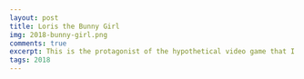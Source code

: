 ```yaml
---
layout: post
title: Loris the Bunny Girl
img: 2018-bunny-girl.png
comments: true
excerpt: This is the protagonist of the hypothetical video game that I never made! Despite her dreamy looks, she is actually a psychotic killer! :)
tags: 2018
---
```

